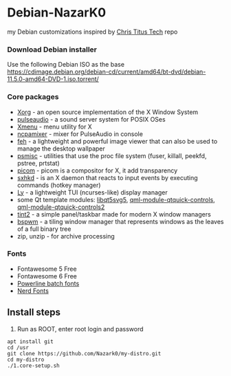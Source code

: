 # Debian-NazarK0
my Debian customizations inspired by [Chris Titus Tech](https://github.com/ChrisTitusTech/Debian-titus) repo
 
### Download Debian installer
Use the following Debian ISO as the base <https://cdimage.debian.org/debian-cd/current/amd64/bt-dvd/debian-11.5.0-amd64-DVD-1.iso.torrent/>


### Core packages
* [Xorg](https://www.x.org/wiki/) - an open source implementation of the X Window System
* [pulseaudio](https://www.freedesktop.org/wiki/Software/PulseAudio/) - a sound server system for POSIX OSes
* [Xmenu](https://github.com/phillbush/xmenuv) - menu utility for X
* [ncpamixer](https://github.com/fulhax/ncpamixer) -  mixer for PulseAudio in console
* [feh](https://feh.finalrewind.org/) - a lightweight and powerful image viewer that can also be used to manage the desktop wallpaper
* [psmisc](https://packages.debian.org/en/sid/psmisc) - utilities that use the proc file system (fuser, killall, peekfd, pstree, prtstat)
* [picom](https://github.com/yshui/picom) - picom is a compositor for X, it add transparency
* [sxhkd](https://github.com/baskerville/sxhkd) - is an X daemon that reacts to input events by executing commands (hotkey manager)
* [Ly](https://github.com/fairyglade/ly) - a lightweight TUI (ncurses-like) display manager
* some Qt template modules: [libqt5svg5](https://packages.debian.org/en/sid/libqt5svg5), [qml-module-qtquick-controls](https://packages.debian.org/sid/qml-module-qtquick-controls), [qml-module-qtquick-controls2](https://packages.debian.org/sid/qml-module-qtquick-controls2)
* [tint2](https://github.com/o9000/tint2) - a simple panel/taskbar made for modern X window managers
* [bspwm](https://github.com/baskerville/bspwm) - a tiling window manager that represents windows as the leaves of a full binary tree
* zip, unzip - for archive processing

### Fonts
* Fontawesome 5 Free
* Fontawesome 6 Free
* [Powerline batch fonts](https://github.com/powerline/fonts)
* [Nerd Fonts](https://github.com/ryanoasis/nerd-fonts/releases/)

## Install steps

1. Run as ROOT, enter root login and password
```
apt install git
cd /usr
git clone https://github.com/Nazark0/my-distro.git
cd my-distro
./1.core-setup.sh
```